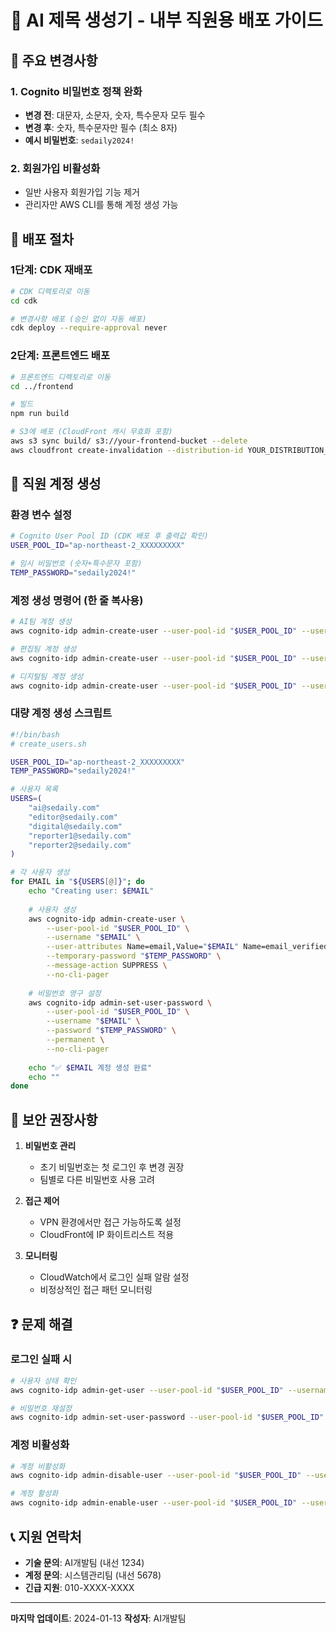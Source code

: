 # 🚀 AI 제목 생성기 - 내부 직원용 배포 가이드

## 📌 주요 변경사항

### 1. Cognito 비밀번호 정책 완화
- **변경 전**: 대문자, 소문자, 숫자, 특수문자 모두 필수
- **변경 후**: 숫자, 특수문자만 필수 (최소 8자)
- **예시 비밀번호**: `sedaily2024!`

### 2. 회원가입 비활성화
- 일반 사용자 회원가입 기능 제거
- 관리자만 AWS CLI를 통해 계정 생성 가능

## 🔧 배포 절차

### 1단계: CDK 재배포

```bash
# CDK 디렉토리로 이동
cd cdk

# 변경사항 배포 (승인 없이 자동 배포)
cdk deploy --require-approval never
```

### 2단계: 프론트엔드 배포

```bash
# 프론트엔드 디렉토리로 이동
cd ../frontend

# 빌드
npm run build

# S3에 배포 (CloudFront 캐시 무효화 포함)
aws s3 sync build/ s3://your-frontend-bucket --delete
aws cloudfront create-invalidation --distribution-id YOUR_DISTRIBUTION_ID --paths "/*"
```

## 👥 직원 계정 생성

### 환경 변수 설정

```bash
# Cognito User Pool ID (CDK 배포 후 출력값 확인)
USER_POOL_ID="ap-northeast-2_XXXXXXXXX"

# 임시 비밀번호 (숫자+특수문자 포함)
TEMP_PASSWORD="sedaily2024!"
```

### 계정 생성 명령어 (한 줄 복사용)

```bash
# AI팀 계정 생성
aws cognito-idp admin-create-user --user-pool-id "$USER_POOL_ID" --username "ai@sedaily.com" --user-attributes Name=email,Value="ai@sedaily.com" Name=email_verified,Value=true --temporary-password "$TEMP_PASSWORD" --message-action SUPPRESS --no-cli-pager && aws cognito-idp admin-set-user-password --user-pool-id "$USER_POOL_ID" --username "ai@sedaily.com" --password "$TEMP_PASSWORD" --permanent --no-cli-pager

# 편집팀 계정 생성
aws cognito-idp admin-create-user --user-pool-id "$USER_POOL_ID" --username "editor@sedaily.com" --user-attributes Name=email,Value="editor@sedaily.com" Name=email_verified,Value=true --temporary-password "$TEMP_PASSWORD" --message-action SUPPRESS --no-cli-pager && aws cognito-idp admin-set-user-password --user-pool-id "$USER_POOL_ID" --username "editor@sedaily.com" --password "$TEMP_PASSWORD" --permanent --no-cli-pager

# 디지털팀 계정 생성
aws cognito-idp admin-create-user --user-pool-id "$USER_POOL_ID" --username "digital@sedaily.com" --user-attributes Name=email,Value="digital@sedaily.com" Name=email_verified,Value=true --temporary-password "$TEMP_PASSWORD" --message-action SUPPRESS --no-cli-pager && aws cognito-idp admin-set-user-password --user-pool-id "$USER_POOL_ID" --username "digital@sedaily.com" --password "$TEMP_PASSWORD" --permanent --no-cli-pager
```

### 대량 계정 생성 스크립트

```bash
#!/bin/bash
# create_users.sh

USER_POOL_ID="ap-northeast-2_XXXXXXXXX"
TEMP_PASSWORD="sedaily2024!"

# 사용자 목록
USERS=(
    "ai@sedaily.com"
    "editor@sedaily.com"
    "digital@sedaily.com"
    "reporter1@sedaily.com"
    "reporter2@sedaily.com"
)

# 각 사용자 생성
for EMAIL in "${USERS[@]}"; do
    echo "Creating user: $EMAIL"
    
    # 사용자 생성
    aws cognito-idp admin-create-user \
        --user-pool-id "$USER_POOL_ID" \
        --username "$EMAIL" \
        --user-attributes Name=email,Value="$EMAIL" Name=email_verified,Value=true \
        --temporary-password "$TEMP_PASSWORD" \
        --message-action SUPPRESS \
        --no-cli-pager
    
    # 비밀번호 영구 설정
    aws cognito-idp admin-set-user-password \
        --user-pool-id "$USER_POOL_ID" \
        --username "$EMAIL" \
        --password "$TEMP_PASSWORD" \
        --permanent \
        --no-cli-pager
    
    echo "✅ $EMAIL 계정 생성 완료"
    echo ""
done
```

## 🔐 보안 권장사항

1. **비밀번호 관리**
   - 초기 비밀번호는 첫 로그인 후 변경 권장
   - 팀별로 다른 비밀번호 사용 고려

2. **접근 제어**
   - VPN 환경에서만 접근 가능하도록 설정
   - CloudFront에 IP 화이트리스트 적용

3. **모니터링**
   - CloudWatch에서 로그인 실패 알람 설정
   - 비정상적인 접근 패턴 모니터링

## ❓ 문제 해결

### 로그인 실패 시
```bash
# 사용자 상태 확인
aws cognito-idp admin-get-user --user-pool-id "$USER_POOL_ID" --username "email@sedaily.com"

# 비밀번호 재설정
aws cognito-idp admin-set-user-password --user-pool-id "$USER_POOL_ID" --username "email@sedaily.com" --password "newpassword2024!" --permanent
```

### 계정 비활성화
```bash
# 계정 비활성화
aws cognito-idp admin-disable-user --user-pool-id "$USER_POOL_ID" --username "email@sedaily.com"

# 계정 활성화
aws cognito-idp admin-enable-user --user-pool-id "$USER_POOL_ID" --username "email@sedaily.com"
```

## 📞 지원 연락처

- **기술 문의**: AI개발팀 (내선 1234)
- **계정 문의**: 시스템관리팀 (내선 5678)
- **긴급 지원**: 010-XXXX-XXXX

---

**마지막 업데이트**: 2024-01-13
**작성자**: AI개발팀